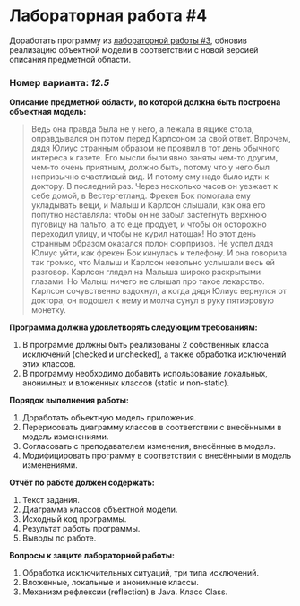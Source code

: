 # Лабораторная работа #4
Доработать программу из [лабораторной работы #3](https://github.com/VeraKasianenko/ITMO/tree/main/1_term_Software_engineering/Programming/lab3), обновив реализацию объектной модели в соответствии с новой версией описания предметной области.

### Номер варианта: _12.5_
**Описание предметной области, по которой должна быть построена объектная модель:**

>Ведь она правда была не у него, а лежала в ящике стола, оправдывался он потом перед Карлсоном за свой ответ. Впрочем, дядя Юлиус странным образом не проявил в тот день обычного интереса к газете. Его мысли были явно заняты чем-то другим, чем-то очень приятным, должно быть, потому что у него был непривычно счастливый вид. И потому ему надо было идти к доктору. В последний раз. Через несколько часов он уезжает к себе домой, в Вестергетланд. Фрекен Бок помогала ему укладывать вещи, и Малыш и Карлсон слышали, как она его попутно наставляла: чтобы он не забыл застегнуть верхнюю пуговицу на пальто, а то еще продует, и чтобы он осторожно переходил улицу, и чтобы не курил натощак! Но этот день странным образом оказался полон сюрпризов. Не успел дядя Юлиус уйти, как фрекен Бок кинулась к телефону. И она говорила так громко, что Малыш и Карлсон невольно услышали весь ей разговор. Карлсон глядел на Малыша широко раскрытыми глазами. Но Малыш ничего не слышал про такое лекарство. Карлсон сочувственно вздохнул, а когда дядя Юлиус вернулся от доктора, он подошел к нему и молча сунул в руку пятиэровую монетку.

**Программа должна удовлетворять следующим требованиям:**
1. В программе должны быть реализованы 2 собственных класса исключений (checked и unchecked), а также обработка исключений этих классов.
2. В программу необходимо добавить использование локальных, анонимных и вложенных классов (static и non-static).

**Порядок выполнения работы:**
1. Доработать объектную модель приложения.
2. Перерисовать диаграмму классов в соответствии с внесёнными в модель изменениями.
3. Согласовать с преподавателем изменения, внесённые в модель.
4. Модифицировать программу в соответствии с внесёнными в модель изменениями.

**Отчёт по работе должен содержать:**
1. Текст задания.
2. Диаграмма классов объектной модели.
3. Исходный код программы.
4. Результат работы программы.
5. Выводы по работе.

**Вопросы к защите лабораторной работы:**
1. Обработка исключительных ситуаций, три типа исключений.
2. Вложенные, локальные и анонимные классы.
3. Механизм рефлексии (reflection) в Java. Класс Class.